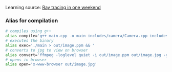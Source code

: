 Learning source: [Ray tracing in one weekend](https://raytracing.github.io/books/RayTracingInOneWeekend.html) 

### Alias for compilation
```sh
# compiles using g++
alias compile='g++ main.cpp -o main includes/camera/Camera.cpp includes/color/Color.cpp includes/hittable/Hittable.cpp includes/interval/Interval.cpp includes/material/Material.cpp includes/ray/Ray.cpp includes/sphere/Sphere.cpp includes/vec3/Vec3.cpp includes/hittableList/HittableList.cpp'
# executes the binary
alias exec='./main > out/image.ppm && '
# converts to jpg to view on browser
alias convert='ffmpeg -loglevel quiet -i out/image.ppm out/image.jpg -y'
# opens in browser
alias open='x-www-browser out/image.jpg'
```
